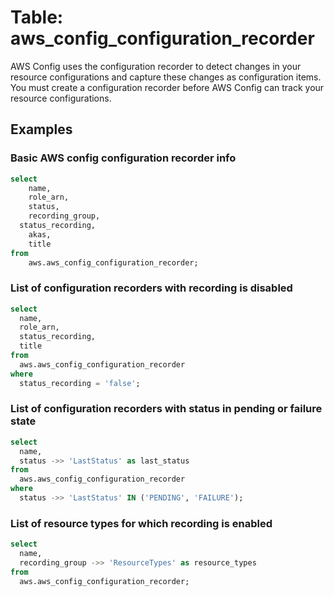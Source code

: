 # Table: aws_config_configuration_recorder

AWS Config uses the configuration recorder to detect changes in your resource configurations and capture these changes as configuration items. You must create a configuration recorder before AWS Config can track your resource configurations.

## Examples

### Basic AWS config configuration recorder info

```sql
select
	name,
	role_arn,
	status,
	recording_group,
  status_recording,
	akas,
	title
from
	aws.aws_config_configuration_recorder;
```


### List of configuration recorders with recording is disabled

```sql
select
  name,
  role_arn,
  status_recording,
  title
from
  aws.aws_config_configuration_recorder
where
  status_recording = 'false';
```


### List of configuration recorders with status in pending or failure state

```sql
select
  name,
  status ->> 'LastStatus' as last_status
from
  aws.aws_config_configuration_recorder
where
  status ->> 'LastStatus' IN ('PENDING', 'FAILURE');
```


### List of resource types for which recording is enabled

```sql
select
  name,
  recording_group ->> 'ResourceTypes' as resource_types
from
  aws.aws_config_configuration_recorder;
```